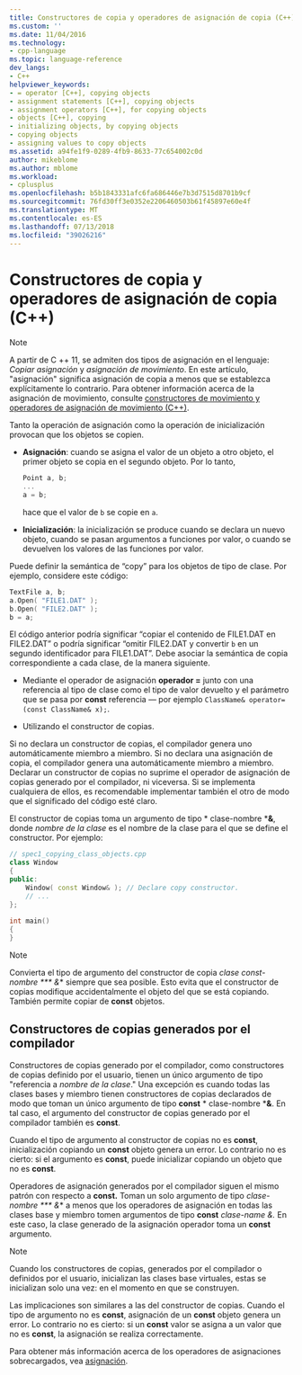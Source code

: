 ```yaml
---
title: Constructores de copia y operadores de asignación de copia (C++) | Microsoft Docs
ms.custom: ''
ms.date: 11/04/2016
ms.technology:
- cpp-language
ms.topic: language-reference
dev_langs:
- C++
helpviewer_keywords:
- = operator [C++], copying objects
- assignment statements [C++], copying objects
- assignment operators [C++], for copying objects
- objects [C++], copying
- initializing objects, by copying objects
- copying objects
- assigning values to copy objects
ms.assetid: a94fe1f9-0289-4fb9-8633-77c654002c0d
author: mikeblome
ms.author: mblome
ms.workload:
- cplusplus
ms.openlocfilehash: b5b1843331afc6fa686446e7b3d7515d8701b9cf
ms.sourcegitcommit: 76fd30ff3e0352e2206460503b61f45897e60e4f
ms.translationtype: MT
ms.contentlocale: es-ES
ms.lasthandoff: 07/13/2018
ms.locfileid: "39026216"
---
```

# <a name="copy-constructors-and-copy-assignment-operators-c"></a>Constructores de copia y operadores de asignación de copia (C++)
> [!NOTE]
>  A partir de C ++ 11, se admiten dos tipos de asignación en el lenguaje: *Copiar asignación* y *asignación de movimiento*. En este artículo, "asignación" significa asignación de copia a menos que se establezca explícitamente lo contrario. Para obtener información acerca de la asignación de movimiento, consulte [constructores de movimiento y operadores de asignación de movimiento (C++)](http://msdn.microsoft.com/1442de5f-37a5-42a1-83a6-ec9cfe0414db).  
>   
>  Tanto la operación de asignación como la operación de inicialización provocan que los objetos se copien.  
  
-   **Asignación**: cuando se asigna el valor de un objeto a otro objeto, el primer objeto se copia en el segundo objeto. Por lo tanto,  
  
    ```cpp  
    Point a, b;  
    ...  
    a = b;  
    ```  
  
     hace que el valor de `b` se copie en `a`.  
  
-   **Inicialización**: la inicialización se produce cuando se declara un nuevo objeto, cuando se pasan argumentos a funciones por valor, o cuando se devuelven los valores de las funciones por valor.  
  
 Puede definir la semántica de “copy” para los objetos de tipo de clase. Por ejemplo, considere este código:  
  
```cpp  
TextFile a, b;  
a.Open( "FILE1.DAT" );  
b.Open( "FILE2.DAT" );  
b = a;  
```  
  
 El código anterior podría significar “copiar el contenido de FILE1.DAT en FILE2.DAT” o podría significar “omitir FILE2.DAT y convertir `b` en un segundo identificador para FILE1.DAT”. Debe asociar la semántica de copia correspondiente a cada clase, de la manera siguiente.  
  
-   Mediante el operador de asignación **operador =** junto con una referencia al tipo de clase como el tipo de valor devuelto y el parámetro que se pasa por **const** referencia — por ejemplo `ClassName& operator=(const ClassName& x);`.  
  
-   Utilizando el constructor de copias.   
  
 Si no declara un constructor de copias, el compilador genera uno automáticamente miembro a miembro.  Si no declara una asignación de copia, el compilador genera una automáticamente miembro a miembro. Declarar un constructor de copias no suprime el operador de asignación de copias generado por el compilador, ni viceversa. Si se implementa cualquiera de ellos, es recomendable implementar también el otro de modo que el significado del código esté claro.  
   
 El constructor de copias toma un argumento de tipo * clase-nombre ***&**, donde *nombre de la clase* es el nombre de la clase para el que se define el constructor. Por ejemplo:  
  
```cpp  
// spec1_copying_class_objects.cpp  
class Window  
{  
public:  
    Window( const Window& ); // Declare copy constructor.  
    // ...  
};  
  
int main()  
{  
}  
```  
  
> [!NOTE]
>  Convierta el tipo de argumento del constructor de copia *clase const-nombre *** &** siempre que sea posible. Esto evita que el constructor de copias modifique accidentalmente el objeto del que se está copiando. También permite copiar de **const** objetos.  
  
## <a name="compiler-generated-copy-constructors"></a>Constructores de copias generados por el compilador  
 Constructores de copias generado por el compilador, como constructores de copias definido por el usuario, tienen un único argumento de tipo "referencia a *nombre de la clase*." Una excepción es cuando todas las clases bases y miembro tienen constructores de copias declarados de modo que toman un único argumento de tipo **const** * clase-nombre ***&**. En tal caso, el argumento del constructor de copias generado por el compilador también es **const**.  
  
 Cuando el tipo de argumento al constructor de copias no es **const**, inicialización copiando un **const** objeto genera un error. Lo contrario no es cierto: si el argumento es **const**, puede inicializar copiando un objeto que no es **const**.  
  
 Operadores de asignación generados por el compilador siguen el mismo patrón con respecto a **const.** Toman un solo argumento de tipo *clase-nombre *** &** a menos que los operadores de asignación en todas las clases base y miembro tomen argumentos de tipo **const** *clase-name &.* En este caso, la clase generado de la asignación operador toma un **const** argumento.  
  
> [!NOTE]
>  Cuando los constructores de copias, generados por el compilador o definidos por el usuario, inicializan las clases base virtuales, estas se inicializan solo una vez: en el momento en que se construyen.  
  
 Las implicaciones son similares a las del constructor de copias. Cuando el tipo de argumento no es **const**, asignación de un **const** objeto genera un error. Lo contrario no es cierto: si un **const** valor se asigna a un valor que no es **const**, la asignación se realiza correctamente.  
  
 Para obtener más información acerca de los operadores de asignaciones sobrecargados, vea [asignación](../cpp/assignment.md).  
  
